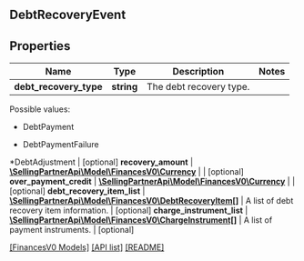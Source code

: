 ## DebtRecoveryEvent

## Properties

Name | Type | Description | Notes
------------ | ------------- | ------------- | -------------
**debt_recovery_type** | **string** | The debt recovery type.

Possible values:

* DebtPayment

* DebtPaymentFailure

*DebtAdjustment | [optional]
**recovery_amount** | [**\SellingPartnerApi\Model\FinancesV0\Currency**](Currency.md) |  | [optional]
**over_payment_credit** | [**\SellingPartnerApi\Model\FinancesV0\Currency**](Currency.md) |  | [optional]
**debt_recovery_item_list** | [**\SellingPartnerApi\Model\FinancesV0\DebtRecoveryItem[]**](DebtRecoveryItem.md) | A list of debt recovery item information. | [optional]
**charge_instrument_list** | [**\SellingPartnerApi\Model\FinancesV0\ChargeInstrument[]**](ChargeInstrument.md) | A list of payment instruments. | [optional]

[[FinancesV0 Models]](../) [[API list]](../../Api) [[README]](../../../README.md)
